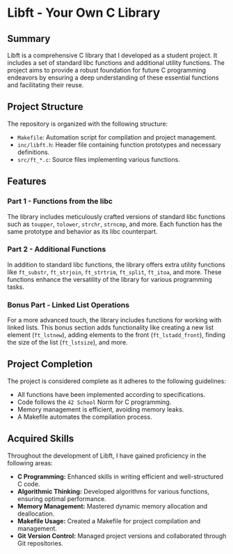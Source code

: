 # Libft - Your Own C Library

## Summary

Libft is a comprehensive C library that I developed as a student project. It includes a set of standard libc functions and additional utility functions. The project aims to provide a robust foundation for future C programming endeavors by ensuring a deep understanding of these essential functions and facilitating their reuse.

## Project Structure

The repository is organized with the following structure:

- `Makefile`: Automation script for compilation and project management.
- `inc/libft.h`: Header file containing function prototypes and necessary definitions.
- `src/ft_*.c`: Source files implementing various functions.

## Features

### Part 1 - Functions from the libc

The library includes meticulously crafted versions of standard libc functions such as `toupper`, `tolower`, `strchr`, `strncmp`, and more. Each function has the same prototype and behavior as its libc counterpart.

### Part 2 - Additional Functions

In addition to standard libc functions, the library offers extra utility functions like `ft_substr`, `ft_strjoin`, `ft_strtrim`, `ft_split`, `ft_itoa`, and more. These functions enhance the versatility of the library for various programming tasks.

### Bonus Part - Linked List Operations

For a more advanced touch, the library includes functions for working with linked lists. This bonus section adds functionality like creating a new list element (`ft_lstnew`), adding elements to the front (`ft_lstadd_front`), finding the size of the list (`ft_lstsize`), and more.

## Project Completion

The project is considered complete as it adheres to the following guidelines:

- All functions have been implemented according to specifications.
- Code follows the `42 School` Norm for C programming.
- Memory management is efficient, avoiding memory leaks.
- A Makefile automates the compilation process.

## Acquired Skills

Throughout the development of Libft, I have gained proficiency in the following areas:

- **C Programming:** Enhanced skills in writing efficient and well-structured C code.
- **Algorithmic Thinking:** Developed algorithms for various functions, ensuring optimal performance.
- **Memory Management:** Mastered dynamic memory allocation and deallocation.
- **Makefile Usage:** Created a Makefile for project compilation and management.
- **Git Version Control:** Managed project versions and collaborated through Git repositories.
